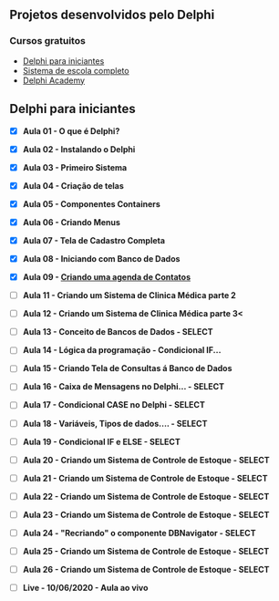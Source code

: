 ## Projetos desenvolvidos pelo Delphi


### Cursos gratuitos

- <a href= "https://www.youtube.com/watch?v=Y0PvX940Ggk&list=PLVetaKmuPN9_gBPcyRZ7YinNXsNPSfrwY&index=8">Delphi para iniciantes </a><br>
- <a href="https://www.youtube.com/watch?v=5fjP4PBJ_8c&list=PLVetaKmuPN99zOK1rgvKQV-gKhg96Mo5o">Sistema de escola completo</a><br>
- <a href="https://www.youtube.com/playlist?list=PLlUDMEtO0HdTXlSbL5GkXCSjpvbuX15dX">Delphi Academy </a><br>

## Delphi para iniciantes 
 - [x] <b>Aula 01 - O que é Delphi?</b>
 - [x] <b>Aula 02 - Instalando o Delphi </b>
 - [x] <b>Aula 03 - Primeiro Sistema</b>
 - [x] <b>Aula 04 - Criação de telas</b>
 - [x] <b>Aula 05 - Componentes Containers</b> 
 - [x] <b>Aula 06 - Criando Menus</b>      
 - [x] <b>Aula 07 - Tela de Cadastro Completa</b>
 - [x] <b>Aula 08 - Iniciando com Banco de Dados</b>
 - [x] <b>Aula 09 - <a href="https://github.com/g4nor4/Delphi_Repositorio/tree/master/Agenda">Criando uma agenda de Contatos</a></b> 
 - [ ] <b>Aula 11 - Criando um Sistema de Clinica Médica parte 2</b>
 - [ ] <b>Aula 12 - Criando um Sistema de Clinica Médica parte 3<</b>
 - [ ] <b>Aula 13 - Conceito de Bancos de Dados - SELECT</b>
 - [ ] <b>Aula 14 - Lógica da programação - Condicional IF...</b>
 - [ ] <b>Aula 15 - Criando Tela de Consultas á Banco de Dados</b>
 - [ ] <b>Aula 16 - Caixa de Mensagens no Delphi... - SELECT</b>
 - [ ] <b>Aula 17 - Condicional CASE no Delphi - SELECT</b>
 - [ ] <b>Aula 18 - Variáveis, Tipos de dados.... - SELECT</b>
 - [ ] <b>Aula 19 - Condicional IF e ELSE - SELECT</b>
 - [ ] <b>Aula 20 - Criando um Sistema de Controle de Estoque - SELECT</b>
 - [ ] <b>Aula 21 - Criando um Sistema de Controle de Estoque - SELECT</b>
 - [ ] <b>Aula 22 - Criando um Sistema de Controle de Estoque - SELECT</b>
 - [ ] <b>Aula 23 - Criando um Sistema de Controle de Estoque - SELECT</b>
 - [ ] <b>Aula 24 - "Recriando" o componente DBNavigator - SELECT</b>
 - [ ] <b>Aula 25 - Criando um Sistema de Controle de Estoque - SELECT</b>
 - [ ] <b>Aula 26 - Criando um Sistema de Controle de Estoque - SELECT</b>
 - [ ] <b>Live - 10/06/2020 - Aula ao vivo</b>
  
  
